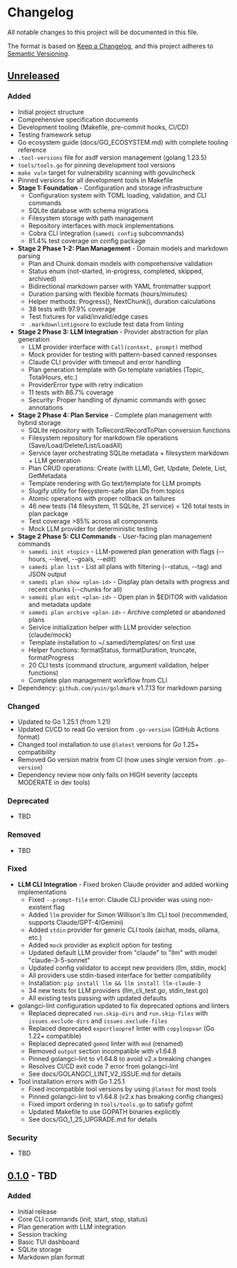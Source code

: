 # Changelog

All notable changes to this project will be documented in this file.

The format is based on [Keep a Changelog](https://keepachangelog.com/en/1.0.0/),
and this project adheres to [Semantic Versioning](https://semver.org/spec/v2.0.0.html).

## [Unreleased]

### Added
- Initial project structure
- Comprehensive specification documents
- Development tooling (Makefile, pre-commit hooks, CI/CD)
- Testing framework setup
- Go ecosystem guide (docs/GO_ECOSYSTEM.md) with complete tooling reference
- `.tool-versions` file for asdf version management (golang 1.23.5)
- `tools/tools.go` for pinning development tool versions
- `make vuln` target for vulnerability scanning with govulncheck
- Pinned versions for all development tools in Makefile
- **Stage 1: Foundation** - Configuration and storage infrastructure
  - Configuration system with TOML loading, validation, and CLI commands
  - SQLite database with schema migrations
  - Filesystem storage with path management
  - Repository interfaces with mock implementations
  - Cobra CLI integration (`samedi config` subcommands)
  - 81.4% test coverage on config package
- **Stage 2 Phase 1-2: Plan Management** - Domain models and markdown parsing
  - Plan and Chunk domain models with comprehensive validation
  - Status enum (not-started, in-progress, completed, skipped, archived)
  - Bidirectional markdown parser with YAML frontmatter support
  - Duration parsing with flexible formats (hours/minutes)
  - Helper methods: Progress(), NextChunk(), duration calculations
  - 38 tests with 97.9% coverage
  - Test fixtures for valid/invalid/edge cases
  - `.markdownlintignore` to exclude test data from linting
- **Stage 2 Phase 3: LLM Integration** - Provider abstraction for plan generation
  - LLM provider interface with `Call(context, prompt)` method
  - Mock provider for testing with pattern-based canned responses
  - Claude CLI provider with timeout and error handling
  - Plan generation template with Go template variables (Topic, TotalHours, etc.)
  - ProviderError type with retry indication
  - 11 tests with 86.7% coverage
  - Security: Proper handling of dynamic commands with gosec annotations
- **Stage 2 Phase 4: Plan Service** - Complete plan management with hybrid storage
  - SQLite repository with ToRecord/RecordToPlan conversion functions
  - Filesystem repository for markdown file operations (Save/Load/Delete/List/LoadAll)
  - Service layer orchestrating SQLite metadata + filesystem markdown + LLM generation
  - Plan CRUD operations: Create (with LLM), Get, Update, Delete, List, GetMetadata
  - Template rendering with Go text/template for LLM prompts
  - Slugify utility for filesystem-safe plan IDs from topics
  - Atomic operations with proper rollback on failures
  - 46 new tests (14 filesystem, 11 SQLite, 21 service) = 126 total tests in plan package
  - Test coverage >85% across all components
  - Mock LLM provider for deterministic testing
- **Stage 2 Phase 5: CLI Commands** - User-facing plan management commands
  - `samedi init <topic>` - LLM-powered plan generation with flags (--hours, --level, --goals, --edit)
  - `samedi plan list` - List all plans with filtering (--status, --tag) and JSON output
  - `samedi plan show <plan-id>` - Display plan details with progress and recent chunks (--chunks for all)
  - `samedi plan edit <plan-id>` - Open plan in $EDITOR with validation and metadata update
  - `samedi plan archive <plan-id>` - Archive completed or abandoned plans
  - Service initialization helper with LLM provider selection (claude/mock)
  - Template installation to ~/.samedi/templates/ on first use
  - Helper functions: formatStatus, formatDuration, truncate, formatProgress
  - 20 CLI tests (command structure, argument validation, helper functions)
  - Complete plan management workflow from CLI
- Dependency: `github.com/yuin/goldmark` v1.7.13 for markdown parsing

### Changed
- Updated to Go 1.25.1 (from 1.21)
- Updated CI/CD to read Go version from `.go-version` (GitHub Actions format)
- Changed tool installation to use `@latest` versions for Go 1.25+ compatibility
- Removed Go version matrix from CI (now uses single version from `.go-version`)
- Dependency review now only fails on HIGH severity (accepts MODERATE in dev tools)

### Deprecated
- TBD

### Removed
- TBD

### Fixed
- **LLM CLI Integration** - Fixed broken Claude provider and added working implementations
  - Fixed `--prompt-file` error: Claude CLI provider was using non-existent flag
  - Added `llm` provider for Simon Willison's llm CLI tool (recommended, supports Claude/GPT-4/Gemini)
  - Added `stdin` provider for generic CLI tools (aichat, mods, ollama, etc.)
  - Added `mock` provider as explicit option for testing
  - Updated default LLM provider from "claude" to "llm" with model "claude-3-5-sonnet"
  - Updated config validator to accept new providers (llm, stdin, mock)
  - All providers use stdin-based interface for better compatibility
  - Installation: `pip install llm && llm install llm-claude-3`
  - 34 new tests for LLM providers (llm_cli_test.go, stdin_test.go)
  - All existing tests passing with updated defaults
- golangci-lint configuration updated to fix deprecated options and linters
  - Replaced deprecated `run.skip-dirs` and `run.skip-files` with `issues.exclude-dirs` and `issues.exclude-files`
  - Replaced deprecated `exportloopref` linter with `copyloopvar` (Go 1.22+ compatible)
  - Replaced deprecated `gomnd` linter with `mnd` (renamed)
  - Removed `output` section incompatible with v1.64.8
  - Pinned golangci-lint to v1.64.8 to avoid v2.x breaking changes
  - Resolves CI/CD exit code 7 error from golangci-lint
  - See docs/GOLANGCI_LINT_V2_ISSUE.md for details
- Tool installation errors with Go 1.25.1
  - Fixed incompatible tool versions by using `@latest` for most tools
  - Pinned golangci-lint to v1.64.8 (v2.x has breaking config changes)
  - Fixed import ordering in `tools/tools.go` to satisfy gofmt
  - Updated Makefile to use GOPATH binaries explicitly
  - See docs/GO_1_25_UPGRADE.md for details

### Security
- TBD

## [0.1.0] - TBD

### Added
- Initial release
- Core CLI commands (init, start, stop, status)
- Plan generation with LLM integration
- Session tracking
- Basic TUI dashboard
- SQLite storage
- Markdown plan format

[Unreleased]: https://github.com/pezware/samedi.dev/compare/v0.1.0...HEAD
[0.1.0]: https://github.com/pezware/samedi.dev/releases/tag/v0.1.0
